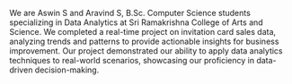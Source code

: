 We are Aswin S and Aravind S, B.Sc. Computer Science students specializing in Data Analytics at Sri Ramakrishna College of Arts and Science. We completed a real-time project on invitation card sales data, analyzing trends and patterns to provide actionable insights for business improvement. Our project demonstrated our ability to apply data analytics techniques to real-world scenarios, showcasing our proficiency in data-driven decision-making.
